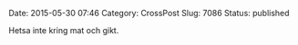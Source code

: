 Date: 2015-05-30 07:46
Category: CrossPost
Slug: 7086
Status: published

Hetsa inte kring mat och gikt.

